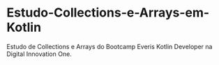# Estudo-Collections-e-Arrays-em-Kotlin
Estudo de Collections e Arrays do Bootcamp Everis Kotlin Developer na Digital Innovation One.
